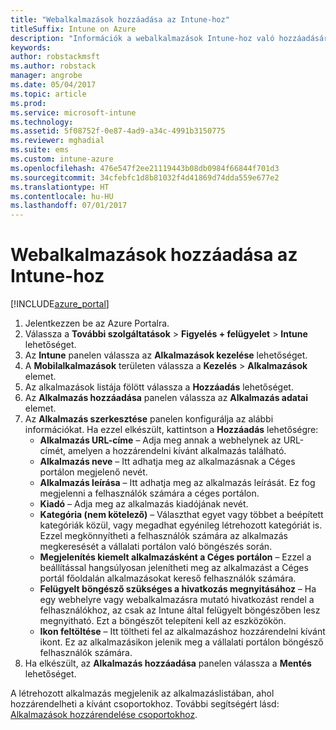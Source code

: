 ```yaml
---
title: "Webalkalmazások hozzáadása az Intune-hoz"
titleSuffix: Intune on Azure
description: "Információk a webalkalmazások Intune-hoz való hozzáadásáról."
keywords: 
author: robstackmsft
ms.author: robstack
manager: angrobe
ms.date: 05/04/2017
ms.topic: article
ms.prod: 
ms.service: microsoft-intune
ms.technology: 
ms.assetid: 5f08752f-0e87-4ad9-a34c-4991b3150775
ms.reviewer: mghadial
ms.suite: ems
ms.custom: intune-azure
ms.openlocfilehash: 476e547f2ee21119443b08db0984f66844f701d3
ms.sourcegitcommit: 34cfebfc1d8b81032f4d41869d74dda559e677e2
ms.translationtype: HT
ms.contentlocale: hu-HU
ms.lasthandoff: 07/01/2017
---
```

# <a name="how-to-add-web-apps-to-microsoft-intune"></a>Webalkalmazások hozzáadása az Intune-hoz

[!INCLUDE[azure_portal](./includes/azure_portal.md)]

1. Jelentkezzen be az Azure Portalra.
2. Válassza a **További szolgáltatások** > **Figyelés + felügyelet** > **Intune** lehetőséget.
3. Az **Intune** panelen válassza az **Alkalmazások kezelése** lehetőséget.
4. A **Mobilalkalmazások** területen válassza a **Kezelés** > **Alkalmazások** elemet.
5. Az alkalmazások listája fölött válassza a **Hozzáadás** lehetőséget.
6. Az **Alkalmazás hozzáadása** panelen válassza az **Alkalmazás adatai** elemet.
7. Az **Alkalmazás szerkesztése** panelen konfigurálja az alábbi információkat. Ha ezzel elkészült, kattintson a **Hozzáadás** lehetőségre:
    - **Alkalmazás URL-címe** – Adja meg annak a webhelynek az URL-címét, amelyen a hozzárendelni kívánt alkalmazás található.
    - **Alkalmazás neve** – Itt adhatja meg az alkalmazásnak a Céges portálon megjelenő nevét.
    - **Alkalmazás leírása** – Itt adhatja meg az alkalmazás leírását. Ez fog megjelenni a felhasználók számára a céges portálon.
    - **Kiadó** – Adja meg az alkalmazás kiadójának nevét.
    - **Kategória (nem kötelező)** – Választhat egyet vagy többet a beépített kategóriák közül, vagy megadhat egyénileg létrehozott kategóriát is. Ezzel megkönnyítheti a felhasználók számára az alkalmazás megkeresését a vállalati portálon való böngészés során.
    - **Megjelenítés kiemelt alkalmazásként a Céges portálon** – Ezzel a beállítással hangsúlyosan jelenítheti meg az alkalmazást a Céges portál főoldalán alkalmazásokat kereső felhasználók számára.
    - **Felügyelt böngésző szükséges a hivatkozás megnyitásához** – Ha egy webhelyre vagy webalkalmazásra mutató hivatkozást rendel a felhasználókhoz, az csak az Intune által felügyelt böngészőben lesz megnyitható. Ezt a böngészőt telepíteni kell az eszközökön.
    - **Ikon feltöltése** – Itt töltheti fel az alkalmazáshoz hozzárendelni kívánt ikont. Ez az alkalmazásikon jelenik meg a vállalati portálon böngésző felhasználók számára.
8. Ha elkészült, az **Alkalmazás hozzáadása** panelen válassza a **Mentés** lehetőséget.

A létrehozott alkalmazás megjelenik az alkalmazáslistában, ahol hozzárendelheti a kívánt csoportokhoz. További segítségért lásd: [Alkalmazások hozzárendelése csoportokhoz](apps-deploy.md).
